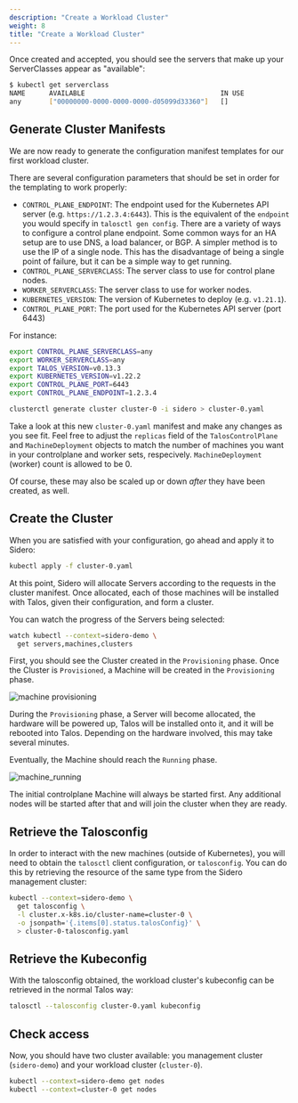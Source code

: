 ```yaml
---
description: "Create a Workload Cluster"
weight: 8
title: "Create a Workload Cluster"
---
```


Once created and accepted, you should see the servers that make up your ServerClasses appear as "available":

```bash
$ kubectl get serverclass
NAME      AVAILABLE                                  IN USE
any       ["00000000-0000-0000-0000-d05099d33360"]   []
```

## Generate Cluster Manifests

We are now ready to generate the configuration manifest templates for our first workload
cluster.

There are several configuration parameters that should be set in order for the templating to work properly:

- `CONTROL_PLANE_ENDPOINT`: The endpoint used for the Kubernetes API server (e.g. `https://1.2.3.4:6443`).
  This is the equivalent of the `endpoint` you would specify in `talosctl gen config`.
  There are a variety of ways to configure a control plane endpoint.
  Some common ways for an HA setup are to use DNS, a load balancer, or BGP.
  A simpler method is to use the IP of a single node.
  This has the disadvantage of being a single point of failure, but it can be a simple way to get running.
- `CONTROL_PLANE_SERVERCLASS`: The server class to use for control plane nodes.
- `WORKER_SERVERCLASS`: The server class to use for worker nodes.
- `KUBERNETES_VERSION`: The version of Kubernetes to deploy (e.g. `v1.21.1`).
- `CONTROL_PLANE_PORT`: The port used for the Kubernetes API server (port 6443)

For instance:

```bash
export CONTROL_PLANE_SERVERCLASS=any
export WORKER_SERVERCLASS=any
export TALOS_VERSION=v0.13.3
export KUBERNETES_VERSION=v1.22.2
export CONTROL_PLANE_PORT=6443
export CONTROL_PLANE_ENDPOINT=1.2.3.4

clusterctl generate cluster cluster-0 -i sidero > cluster-0.yaml
```

Take a look at this new `cluster-0.yaml` manifest and make any changes as you
see fit.
Feel free to adjust the `replicas` field of the `TalosControlPlane` and `MachineDeployment` objects to match the number of machines you want in your controlplane and worker sets, respecively.
`MachineDeployment` (worker) count is allowed to be 0.

Of course, these may also be scaled up or down _after_ they have been created,
as well.

## Create the Cluster

When you are satisfied with your configuration, go ahead and apply it to Sidero:

```bash
kubectl apply -f cluster-0.yaml
```

At this point, Sidero will allocate Servers according to the requests in the
cluster manifest.
Once allocated, each of those machines will be installed with Talos, given their
configuration, and form a cluster.

You can watch the progress of the Servers being selected:

```bash
watch kubectl --context=sidero-demo \
  get servers,machines,clusters
```

First, you should see the Cluster created in the `Provisioning` phase.
Once the Cluster is `Provisioned`, a Machine will be created in the
`Provisioning` phase.

![machine provisioning](/images/sidero-cluster-start.png)

During the `Provisioning` phase, a Server will become allocated, the hardware
will be powered up, Talos will be installed onto it, and it will be rebooted
into Talos.
Depending on the hardware involved, this may take several minutes.

Eventually, the Machine should reach the `Running` phase.

![machine_running](/images/sidero-cluster-up.png)

The initial controlplane Machine will always be started first.
Any additional nodes will be started after that and will join the cluster when
they are ready.

## Retrieve the Talosconfig

In order to interact with the new machines (outside of Kubernetes), you will
need to obtain the `talosctl` client configuration, or `talosconfig`.
You can do this by retrieving the resource of the same type from the Sidero
management cluster:

```bash
kubectl --context=sidero-demo \
  get talosconfig \
  -l cluster.x-k8s.io/cluster-name=cluster-0 \
  -o jsonpath='{.items[0].status.talosConfig}' \
  > cluster-0-talosconfig.yaml
```

## Retrieve the Kubeconfig

With the talosconfig obtained, the workload cluster's kubeconfig can be retrieved in the normal Talos way:

```bash
talosctl --talosconfig cluster-0.yaml kubeconfig
```

## Check access

Now, you should have two cluster available:  you management cluster
(`sidero-demo`) and your workload cluster (`cluster-0`).

```bash
kubectl --context=sidero-demo get nodes
kubectl --context=cluster-0 get nodes
```
